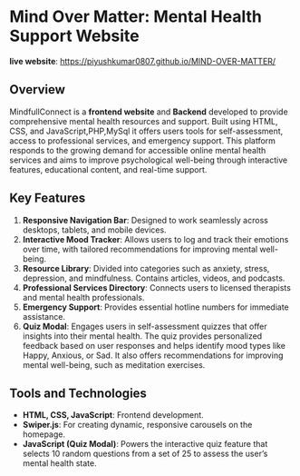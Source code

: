 # Mind Over Matter: Mental Health Support Website

**live website**:   https://piyushkumar0807.github.io/MIND-OVER-MATTER/
## Overview
MindfullConnect is a **frontend website** and **Backend** developed to provide comprehensive mental health resources and support. Built using HTML, CSS, and JavaScript,PHP,MySql it offers users tools for self-assessment, access to professional services, and emergency support. This platform responds to the growing demand for accessible online mental health services and aims to improve psychological well-being through interactive features, educational content, and real-time support.

## Key Features
1. **Responsive Navigation Bar**: Designed to work seamlessly across desktops, tablets, and mobile devices.
2. **Interactive Mood Tracker**: Allows users to log and track their emotions over time, with tailored recommendations for improving mental well-being.
3. **Resource Library**: Divided into categories such as anxiety, stress, depression, and mindfulness. Contains articles, videos, and podcasts.
4. **Professional Services Directory**: Connects users to licensed therapists and mental health professionals.
5. **Emergency Support**: Provides essential hotline numbers  for immediate assistance.
6. **Quiz Modal**: Engages users in self-assessment quizzes that offer insights into their mental health. The quiz provides personalized feedback based on user responses and helps identify mood types like Happy, Anxious, or Sad. It also offers recommendations for improving mental well-being, such as meditation exercises.

## Tools and Technologies
- **HTML, CSS, JavaScript**: Frontend development.
- **Swiper.js**: For creating dynamic, responsive carousels on the homepage.
- **JavaScript (Quiz Modal)**: Powers the interactive quiz feature that selects 10 random questions from a set of 25 to assess the user’s mental health state.
